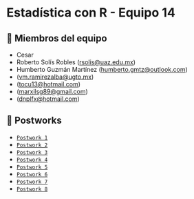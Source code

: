 # Estadística con R - Equipo 14

## :jigsaw: Miembros del equipo
 - Cesar
 - Roberto Solís Robles (rsolis@uaz.edu.mx)
 - Humberto Guzmán Martínez (humberto.gmtz@outlook.com)
 - (vm.ramirezalba@ugto.mx)
 - (tocu13@hotmail.com)
 - (marxilsg89@gmail.com)
 - (dnplfx@hotmail.com)
 

## :bookmark_tabs: Postworks
 
 - [`Postwork 1`](Postwork-01/) 
 - [`Postwork 2`](Postwork-02/) 
 - [`Postwork 3`](Postwork-03/)
 - [`Postwork 4`](Postwork-04/) 
 - [`Postwork 5`](Postwork-05/) 
 - [`Postwork 6`](Postwork-06/)
 - [`Postwork 7`](Postwork-07/) 
 - [`Postwork 8`](Postwork-08/)


 
